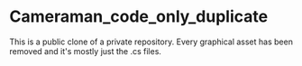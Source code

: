# Cameraman_code_only_duplicate
 This is a public clone of a private repository. Every graphical asset has been removed and it's mostly just the .cs files. 
